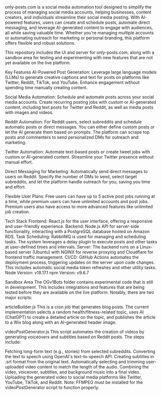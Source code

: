only-posts.com is a social media automation tool designed to simplify the process of managing social media accounts, helping businesses, content creators, and individuals streamline their social media posting. With AI-powered features, users can create and schedule posts, automate direct messaging, and leverage AI-generated content to engage with audiences, all while saving valuable time. Whether you're managing multiple accounts or automating outreach for marketing or personal branding, this platform offers flexible and robust solutions.

This repository includes the UI and server for only-posts.com, along with a sandbox area for testing and experimenting with new features that are not yet available on the live platform.

Key Features
AI-Powered Post Generation: Leverage large language models (LLMs) to generate creative captions and text for posts on platforms like Twitter, Reddit, TikTok, and YouTube. Enhance engagement without spending time manually creating content.

Social Media Automation: Schedule and automate posts across your social media accounts. Create recurring posting jobs with custom or AI-generated content, including text posts for Twitter and Reddit, as well as media posts with images and videos.

Reddit Automation: For Reddit users, select subreddits and schedule automatic posts or direct messages. You can either define custom posts or let the AI generate them based on prompts. The platform can scrape top posts and commenters to send personalized DMs for outreach and marketing.

Twitter Automation: Automate text-based posts or create tweet jobs with custom or AI-generated content. Streamline your Twitter presence without manual effort.

Direct Messaging for Marketing: Automatically send direct messages to users on Reddit. Specify the number of DMs to send, select target subreddits, and let the platform handle outreach for you, saving you time and effort.

Flexible User Plans: Free users can have up to 5 active post jobs running at a time, while premium users can have unlimited accounts and post jobs. Premium users also have access to more advanced features like unlimited job creation.

Tech Stack
Frontend: React.js for the user interface, offering a responsive and user-friendly experience.
Backend: Node.js API for server-side functionality, interacting with a PostgreSQL database hosted on Amazon RDS.
Task Scheduling: RabbitMQ is used for managing and scheduling tasks. The system leverages a delay plugin to execute posts and other tasks at user-defined times and intervals.
Server: The backend runs on a Linux-based server (Ubuntu) with NGINX for reverse proxying and Cloudflare for frontend traffic management.
CI/CD: GitHub Actions automates the deployment process, triggering updates on the server upon code changes. This includes automatic social media token refreshes and other utility tasks.
Node Version: v18.17.1
npm Version: v9.6.7

Sandbox Area
The OGv1Bots folder contains experimental code that is still in development. This includes integrations and features that are being tested before they are available on the live platform. Notably, there are two major scripts:

articleBuilder.js
This is a cron job that generates blog posts. The current implementation selects a random health/fitness-related topic, uses AI (ChatGPT) to create a detailed article on the topic, and publishes the article to a Wix blog along with an AI-generated header image.

videoPostGenerator.js
This script automates the creation of videos by generating voiceovers and subtitles based on Reddit posts. The steps include:

Fetching long-form text (e.g., stories) from selected subreddits.
Converting the text to speech using OpenAI's text-to-speech API.
Creating subtitles in .srt format from the original text.
Automatically selecting and trimming user-uploaded video content to match the length of the audio.
Combining the video, voiceover, subtitles, and background music into a final video.
Uploading the generated video to social media platforms like Twitter, YouTube, TikTok, and Reddit.
Note: FFMPEG must be installed for the videoPostGenerator script to function properly.

